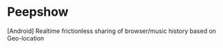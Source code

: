 Peepshow
========

[Android] Realtime frictionless sharing of browser/music history based on Geo-location
